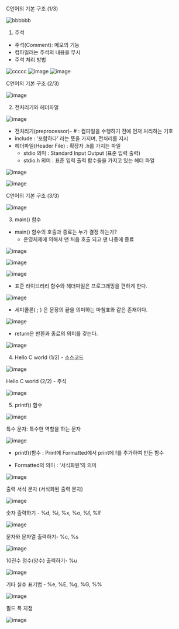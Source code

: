 C언어의 기본 구조 (1/3)

![bbbbbb](https://user-images.githubusercontent.com/76800974/111096762-99a6fd80-8583-11eb-9728-de40bab1c7ae.jpg)

1. 주석
  - 주석(Comment): 메모의 기능
  - 컴파일러는 주석의 내용을 무시
  - 주석 처리 방법
 
![ccccc](https://user-images.githubusercontent.com/76800974/111096799-b04d5480-8583-11eb-9e6e-d58eac60f193.jpg)
![image](https://user-images.githubusercontent.com/76800974/111097319-a37d3080-8584-11eb-8751-24d6db9742cf.png)
![image](https://user-images.githubusercontent.com/76800974/111097341-ac6e0200-8584-11eb-9fd5-09294b4005e9.png)

C언어의 기본 구조 (2/3)

![image](https://user-images.githubusercontent.com/76800974/111098038-028f7500-8586-11eb-9ce3-0644ebb36f49.png)

2. 전처리기와 헤더파일

![image](https://user-images.githubusercontent.com/76800974/111098054-0a4f1980-8586-11eb-9c41-9adb40930ff8.png)

  - 전처리기(preprocessor)- #  :  컴파일을 수행하기 전에 먼저 처리하는 기호
  - include : ‘포함하다’ 라는 뜻을 가지며, 전처리를 지시
  - 헤더파일(Header File) : 확장자 .h를 가지는 파일
    - stdio   의미 :  Standard Input Output (표준 입력 출력)
    - stdio.h 의미 : 표준 입력 출력 함수들을 가지고 있는 헤더 파일
  
![image](https://user-images.githubusercontent.com/76800974/111098137-34084080-8586-11eb-8d28-a07b440b15a0.png)

![image](https://user-images.githubusercontent.com/76800974/111098171-42565c80-8586-11eb-8d4e-9b62a0ba23c7.png)

C언어의 기본 구조 (3/3)

![image](https://user-images.githubusercontent.com/76800974/111098552-112a5c00-8587-11eb-838e-d3fdcb00eb1d.png)

3. main() 함수
  - main() 함수의 호출과 종료는 누가 결정 하는가? 
    - 운영체제에 의해서 맨 처음 호출 되고 맨 나중에 종료 

![image](https://user-images.githubusercontent.com/76800974/111098587-27d0b300-8587-11eb-96c3-ecbd57c35937.png)

![image](https://user-images.githubusercontent.com/76800974/111098629-3f0fa080-8587-11eb-90b3-205abb5fff7b.png)

![image](https://user-images.githubusercontent.com/76800974/111098642-46cf4500-8587-11eb-8afa-de435ec1d7ed.png)

  - 표준 라이브러리 함수와 헤더파일은 프로그래밍을 편하게 한다.

![image](https://user-images.githubusercontent.com/76800974/111098675-564e8e00-8587-11eb-95af-aa729c6787db.png)

  - 세미콜론( ; ) 은 문장의 끝을 의미하는 마침표와 같은 존재이다.

![image](https://user-images.githubusercontent.com/76800974/111098713-69615e00-8587-11eb-9001-6258738f25c6.png)

  - return은 반환과 종료의 의미를 갖는다.

![image](https://user-images.githubusercontent.com/76800974/111098859-b04f5380-8587-11eb-91cc-263ceabd6a61.png)

4. Hello C world (1/2) - 소스코드

![image](https://user-images.githubusercontent.com/76800974/111242763-2664c080-8643-11eb-9632-b788d37f9d27.png)

  Hello C world (2/2) - 주석
  
![image](https://user-images.githubusercontent.com/76800974/111242774-2bc20b00-8643-11eb-905e-136c6d878a09.png)

5. printf() 함수

![image](https://user-images.githubusercontent.com/76800974/111242780-3086bf00-8643-11eb-98bb-1af7a2bb070f.png)

  특수 문자: 특수한 역할을 하는 문자
  
![image](https://user-images.githubusercontent.com/76800974/111243157-ebaf5800-8643-11eb-9988-bf26021d904f.png)
  
  - printf()함수 : Print에 Formatted에서 print에 f를 추가하여 만든 함수

  - Formatted의 의미 : ‘서식화된’의 의미
  
![image](https://user-images.githubusercontent.com/76800974/111243163-ee11b200-8643-11eb-9277-c4df2b405e97.png)

  출력 서식 문자 (서식화된 출력 문자)

![image](https://user-images.githubusercontent.com/76800974/111242800-3a102700-8643-11eb-827d-2e438cd164f3.png)

  숫자 출력하기 - %d, %i, %x, %o, %f, %lf
  
![image](https://user-images.githubusercontent.com/76800974/111242812-3f6d7180-8643-11eb-88b7-34a4e3f18ede.png)

  문자와 문자열 출력하기- %c, %s
  
![image](https://user-images.githubusercontent.com/76800974/111242822-44322580-8643-11eb-8cc1-79a27684d3d0.png)

  10진수 정수(양수) 출력하기- %u
  
![image](https://user-images.githubusercontent.com/76800974/111242831-485e4300-8643-11eb-9ecd-975fdb6fbcc1.png)

  기타 실수 표기법 - %e, %E, %g, %G, %%
  
![image](https://user-images.githubusercontent.com/76800974/111242840-4dbb8d80-8643-11eb-9c71-66f703054358.png)

  필드 폭 지정
  
![image](https://user-images.githubusercontent.com/76800974/111242851-51e7ab00-8643-11eb-8bb4-1f4201d5bf83.png)
